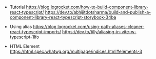 -   Tutorial
    https://blog.logrocket.com/how-to-build-component-library-react-typescript/
    https://dev.to/abhijitdotsharma/build-and-publish-a-component-library-react-typescript-storybook-34ba

-   Using alias
    https://blog.logrocket.com/using-path-aliases-cleaner-react-typescript-imports/
    https://dev.to/tilly/aliasing-in-vite-w-typescript-1lfo
-   HTML Element
    https://html.spec.whatwg.org/multipage/indices.html#elements-3
